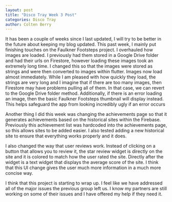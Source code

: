 ```yaml
---
layout: post
title: "Disco Tray Week 3 Post"
categories: Disco Tray
author: Colten Berry
---
```


<p>It has been a couple of weeks since I last updated, I will try to be better in the future about keeping my blog updated. This past week, I mainly put finishing touches on the Faulkner Footsteps project. I overhauled how images are loaded. I previously had them stored in a Google Drive folder and had their urls on Firestore, however loading these images took an extremely long time. I changed this so that the images were stored as strings and were then converted to images within flutter. Images now load almost immediately. While I am pleased with how quickly they load, the strings are very long and I imagine that if there are too many images, then Firestore may have problems pulling all of them. In that case, we can revert to the Google Drive folder method. Additionally, if there is an error loading an image, then the basic Faulkner Footsteps thumbnail will display instead. This helps safeguard the app from looking incredibly ugly if an error occurs<p>
<p> Another thing I did this week was changing the achievements page so that it generates achievements based on the historical sites within the Firebase. Previously this achievement list was hardcoded into the achievements page, so this allows sites to be added easier. I also tested adding a new historical site to ensure that everything works properly and it does.</p>
<p>I also changed the way that user reviews work. Instead of clicking on a button that allows you to review it, the star review widget is directly on the site and it is colored to match how the user rated the site. Directly after the widget is a text widget that displays the average score of the site. I think that this UI change gives the user much more information in a much more concise way. </p>
<p>I think that this project is starting to wrap up. I feel like we have addressed all of the major issues the previous group left us. I know my partners are still working on some of their issues and I have offered my help if they need it. </p>


